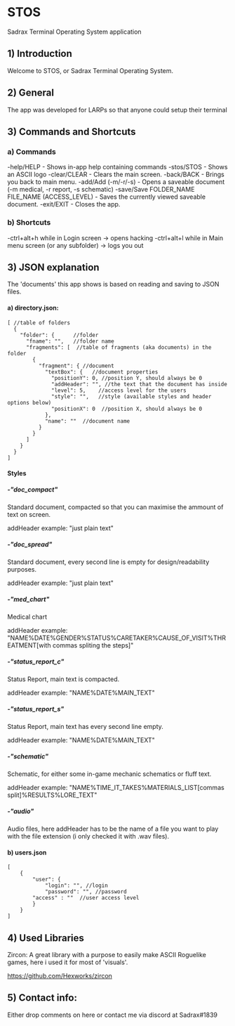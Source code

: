 # STOS
Sadrax Terminal Operating System application

## 1) Introduction

Welcome to STOS, or Sadrax Terminal Operating System.

## 2) General

The app was developed for LARPs so that anyone could setup their terminal

## 3) Commands and Shortcuts

### a) Commands

-help/HELP - Shows in-app help containing commands
-stos/STOS - Shows an ASCII logo
-clear/CLEAR - Clears the main screen.
-back/BACK - Brings you back to main menu.
-add/Add (-m/-r/-s) - Opens a saveable document (-m medical, -r report, -s schematic)
-save/Save FOLDER_NAME FILE_NAME (ACCESS_LEVEL) - Saves the currently viewed saveable document.
-exit/EXIT - Closes the app.

### b) Shortcuts
-ctrl+alt+h while in Login screen -> opens hacking
-ctrl+alt+l while in Main menu screen (or any subfolder) -> logs you out

## 3) JSON explanation

The 'documents' this app shows is based on reading and saving to JSON files.

#### a) directory.json:

```
[ //table of folders
  {
    "folder": {      //folder
      "fname": "",   //folder name
      "fragments": [  //table of fragments (aka documents) in the folder
        {
          "fragment": { //document
            "textBox": {   //document properties
              "positionY": 0, //position Y, should always be 0
              "addHeader": "", //the text that the document has inside
              "level": 5,    //access level for the users
              "style": "",   //style (available styles and header options below)
              "positionX": 0  //position X, should always be 0
            },
            "name": ""  //document name
          }
        }
      ]
    }
  }
] 
```

#### Styles


##### -"doc_compact"

Standard document, compacted so that you can maximise the ammount of text on screen.

addHeader example: "just plain text"


##### -"doc_spread"

Standard document, every second line is empty for design/readability purposes.

addHeader example: "just plain text"


##### -"med_chart"

Medical chart

addHeader example: "NAME%DATE%GENDER%STATUS%CARETAKER%CAUSE_OF_VISIT%THREATMENT[with commas spliting the steps]"


##### -"status_report_c"

Status Report, main text is compacted.

addHeader example: "NAME%DATE%MAIN_TEXT"


##### -"status_report_s"

Status Report, main text has every second line empty.

addHeader example: "NAME%DATE%MAIN_TEXT"


##### -"schematic"

Schematic, for either some in-game mechanic schematics or fluff text.

addHeader example: "NAME%TIME_IT_TAKES%MATERIALS_LIST[commas split]%RESULTS%LORE_TEXT"


##### -"audio"

Audio files, here addHeader has to be the name of a file you want to play with the file extension (i only checked it with .wav files).



#### b) users.json

```
[
    {
        "user": {
            "login": "", //login
            "password": "", //password
	    "access" : ""  //user access level
        }
    }
]
```

## 4) Used Libraries

Zircon: A great library with a purpose to easily make ASCII Roguelike games, here i used it for most of 'visuals'.

https://github.com/Hexworks/zircon


## 5) Contact info:

Either drop comments on here or contact me via discord at Sadrax#1839
